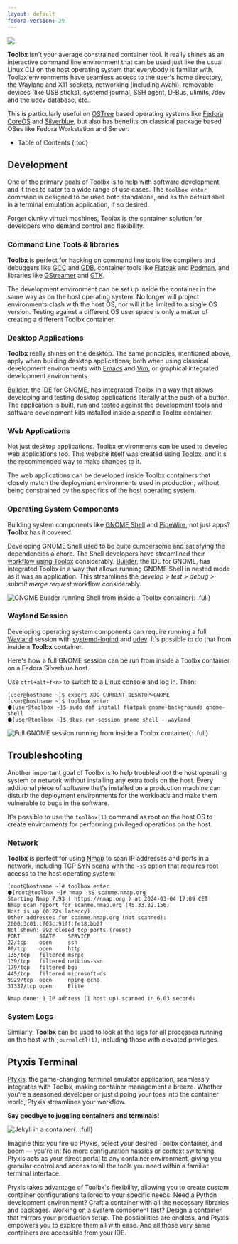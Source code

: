 ```yaml
---
layout: default
fedora-version: 39
---
```


<picture class="full pixels">
    <source srcset="../assets/builder-dark.gif" media="(prefers-color-scheme: dark)">
    <img src="../assets/builder.gif">
</picture>

**Toolbx** isn't your average constrained container tool. It really shines as an interactive command line environment that can be used just like the usual Linux CLI on the host operating system that everybody is familiar with. Toolbx environments have seamless access to the user's home directory, the Wayland and X11 sockets, networking (including Avahi), removable devices (like USB sticks), systemd journal, SSH agent, D-Bus, ulimits, /dev and the udev database, etc..

This is particularly useful on [OSTree](https://ostreedev.github.io/ostree/) based operating systems like [Fedora CoreOS](https://fedoraproject.org/coreos/) and [Silverblue](https://fedoraproject.org/silverblue/), but also has benefits on classical package based OSes like Fedora Workstation and Server.


* Table of Contents
{:toc}


## Development

One of the primary goals of Toolbx is to help with software development, and it tries to cater to a wide range of use cases. The `toolbox enter` command is designed to be used both standalone, and as the default shell in a terminal emulation application, if so desired.

Forget clunky virtual machines, Toolbx is the container solution for developers who demand control and flexibility.


### Command Line Tools & libraries

**Toolbx** is perfect for hacking on command line tools like compilers and debuggers like [GCC](https://gcc.gnu.org/) and [GDB](https://www.sourceware.org/gdb/), container tools like [Flatpak](https://flatpak.org/) and [Podman](https://podman.io/), and libraries like [GStreamer](https://gstreamer.freedesktop.org/) and [GTK](https://gtk.org/).

The development environment can be set up inside the container in the same way as on the host operating system. No longer will project environments clash with the host OS, nor will it be limited to a single OS version. Testing against a different OS user space is only a matter of creating a different Toolbx container.


### Desktop Applications

**Toolbx** really shines on the desktop. The same principles, mentioned above, apply when building desktop applications; both when using classical development environments with [Emacs](https://www.gnu.org/software/emacs/) and [Vim](https://www.vim.org/), or graphical integrated development environments.

[Builder](https://flathub.org/apps/org.gnome.Builder), the IDE for GNOME, has integrated Toolbx in a way that allows developing and testing desktop applications literally at the push of a button. The application is built, run and tested against the development tools and software development kits installed inside a specific Toolbx container.


### Web Applications

Not just desktop applications. Toolbx environments can be used to develop web applications too. This website itself was created using [Toolbx](https://github.com/containers/containertoolbx.org/blob/main/README.md), and it's the recommended way to make changes to it.

The web applications can be developed inside Toolbx containers that closely match the deployment environments used in production, without being constrained by the specifics of the host operating system.


### Operating System Components

Building system components like [GNOME Shell](https://gitlab.gnome.org/GNOME/gnome-shell) and [PipeWire](https://pipewire.org/), not just apps? **Toolbx** has it covered.

Developing GNOME Shell used to be quite cumbersome and satisfying the dependencies a chore. The Shell developers have streamlined their [workflow using Toolbx](https://gitlab.gnome.org/GNOME/gnome-shell/-/tree/main/tools/toolbox?ref_type=heads) considerably. [Builder](https://flathub.org/apps/org.gnome.Builder), the IDE for GNOME, has integrated Toolbx in a way that allows running GNOME Shell in nested mode as it was an application. This streamlines the *develop > test > debug > submit merge request* workflow considerably.

![GNOME Builder running Shell from inside a Toolbx container](../assets/builder-shell-toolbx.webp){: .full}

### Wayland Session

Developing operating system components can require running a full [Wayland](https://wayland.freedesktop.org/) session with [systemd-logind](https://www.freedesktop.org/software/systemd/man/latest/systemd-logind.service.html) and [udev](https://www.freedesktop.org/software/systemd/man/latest/udev.html). It's possible to do that from inside a **Toolbx** container.

Here's how a full GNOME session can be run from inside a Toolbx container on a Fedora Silverblue host.

Use `ctrl+alt+f<n>` to switch to a Linux console and log in. Then:
```console
[user@hostname ~]$ export XDG_CURRENT_DESKTOP=GNOME
[user@hostname ~]$ toolbox enter
⬢[user@toolbox ~]$ sudo dnf install flatpak gnome-backgrounds gnome-shell
⬢[user@toolbox ~]$ dbus-run-session gnome-shell --wayland
```

![Full GNOME session running from inside a Toolbx container](../assets/gnome-full-session.png){: .full}


## Troubleshooting

Another important goal of Toolbx is to help troubleshoot the host operating system or network without installing any extra tools on the host. Every additional piece of software that's installed on a production machine can disturb the deployment environments for the workloads and make them vulnerable to bugs in the software.

It's possible to use the `toolbox(1)` command as root on the host OS to create environments for performing privileged operations on the host.


### Network

**Toolbx** is perfect for using [Nmap](https://nmap.org/) to scan IP addresses and ports in a network, including TCP SYN scans with the `-sS` option that requires root access to the host operating system:
```console
[root@hostname ~]# toolbox enter
⬢[root@toolbox ~]# nmap -sS scanme.nmap.org
Starting Nmap 7.93 ( https://nmap.org ) at 2024-03-04 17:09 CET
Nmap scan report for scanme.nmap.org (45.33.32.156)
Host is up (0.22s latency).
Other addresses for scanme.nmap.org (not scanned): 2600:3c01::f03c:91ff:fe18:bb2f
Not shown: 992 closed tcp ports (reset)
PORT      STATE    SERVICE
22/tcp    open     ssh
80/tcp    open     http
135/tcp   filtered msrpc
139/tcp   filtered netbios-ssn
179/tcp   filtered bgp
445/tcp   filtered microsoft-ds
9929/tcp  open     nping-echo
31337/tcp open     Elite

Nmap done: 1 IP address (1 host up) scanned in 6.03 seconds
```


### System Logs

Similarly, **Toolbx** can be used to look at the logs for all processes running on the host with `journalctl(1)`, including those with elevated privileges.


## Ptyxis Terminal

[Ptyxis](https://gitlab.gnome.org/chergert/ptyxis), the game-changing terminal emulator application, seamlessly integrates with Toolbx, making container management a breeze. Whether you're a seasoned developer or just dipping your toes into the container world, Ptyxis streamlines your workflow.

**Say goodbye to juggling containers and terminals!**

![Jekyll in a container](../assets/ptyxis.webp){: .full}

Imagine this: you fire up Ptyxis, select your desired Toolbx container, and boom — you're in! No more configuration hassles or context switching. Ptyxis acts as your direct portal to any container environment, giving you granular control and access to all the tools you need within a familiar terminal interface.

Ptyxis takes advantage of Toolbx's flexibility, allowing you to create custom container configurations tailored to your specific needs. Need a Python development environment? Craft a container with all the necessary libraries and packages. Working on a system component test? Design a container that mirrors your production setup. The possibilities are endless, and Ptyxis empowers you to explore them all with ease. And all those very same containers are accessible from your IDE.

